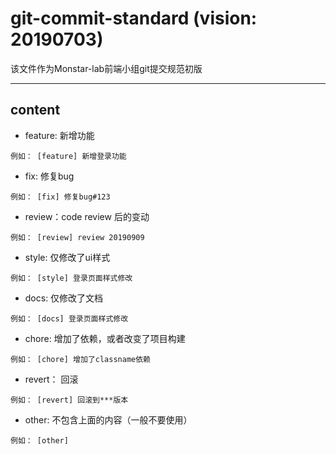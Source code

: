 git-commit-standard (vision: 20190703)
===========================
该文件作为Monstar-lab前端小组git提交规范初版

****

content
------
- feature: 新增功能
```
例如： [feature] 新增登录功能
```
- fix: 修复bug
```
例如： [fix] 修复bug#123
```
- review：code review 后的变动
```
例如： [review] review 20190909
```
- style: 仅修改了ui样式
```
例如： [style] 登录页面样式修改
```
- docs: 仅修改了文档
```
例如： [docs] 登录页面样式修改
```
- chore: 增加了依赖，或者改变了项目构建
```
例如： [chore] 增加了classname依赖
```
- revert： 回滚
```
例如： [revert] 回滚到***版本
```
- other: 不包含上面的内容（一般不要使用）
```
例如： [other]
```
